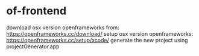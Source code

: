 # of-frontend
download osx version openframeworks from: https://openframeworks.cc/download/
setup osx version openframeworks: https://openframeworks.cc/setup/xcode/
generate the new project using projectGenerator.app

 
